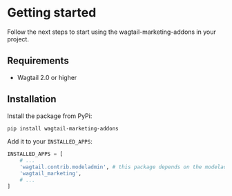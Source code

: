 # Getting started

Follow the next steps to start using the wagtail-marketing-addons in your project.

## Requirements

- Wagtail 2.0 or higher

## Installation

Install the package from PyPi:

```bash
pip install wagtail-marketing-addons
```

Add it to your `INSTALLED_APPS`:

```python
INSTALLED_APPS = [
    # ...
    'wagtail.contrib.modeladmin', # this package depends on the modeladmin
    'wagtail_marketing',
    # ...
]
```

